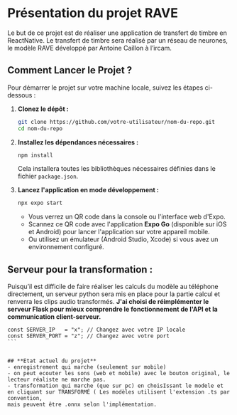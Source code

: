 # Présentation du projet **RAVE**

Le but de ce projet est de réaliser une application de transfert de timbre en
ReactNative. Le transfert de timbre sera réalisé par un réseau de neurones, le modèle
RAVE développé par Antoine Caillon à l’ircam. 


## **Comment Lancer le Projet ?**
Pour démarrer le projet sur votre machine locale, suivez les étapes ci-dessous :

1. **Clonez le dépôt :**
   ```bash
   git clone https://github.com/votre-utilisateur/nom-du-repo.git
   cd nom-du-repo
   ```

2. **Installez les dépendances nécessaires :**
   ```bash
   npm install
   ```
   Cela installera toutes les bibliothèques nécessaires définies dans le fichier `package.json`.

3. **Lancez l'application en mode développement :**
   ```bash
   npx expo start
   ```
   - Vous verrez un QR code dans la console ou l'interface web d'Expo.
   - Scannez ce QR code avec l'application **Expo Go** (disponible sur iOS et Android) pour lancer l'application sur votre appareil mobile.
   - Ou utilisez un émulateur (Android Studio, Xcode) si vous avez un environnement configuré.

## **Serveur pour la transformation :**

 Puisqu’il est difficile de faire réaliser les calculs du modèle au téléphone directement,
un serveur python sera mis en place pour la partie calcul et renverra les clips audio
transformés. 
**J'ai choisi de réimplémenter le serveur Flask pour mieux comprendre le fonctionnement de l'API et la communication client-serveur.** 
````
const SERVER_IP   = "x"; // Changez avec votre IP locale
const SERVER_PORT = "z"; // Changez avec votre port
```


## **Etat actuel du projet**
- enregistrement qui marche (seulement sur mobile)
- on peut ecouter les sons (web et mobile) avec le bouton original, le lecteur réaliste ne marche pas.
- transformation qui marche (que sur pc) en choisIssant le modele et en cliquant sur TRANSFORMÉ ( Les modèles utilisent l'extension .ts par convention, 
mais peuvent être .onnx selon l'implémentation.
